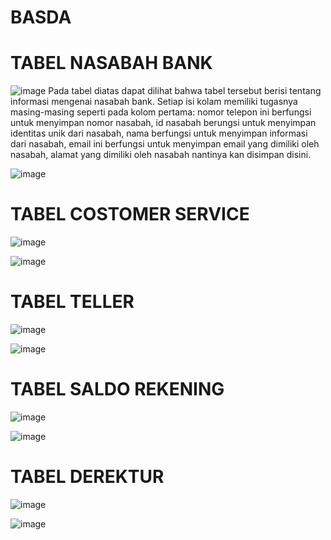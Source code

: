 # BASDA
# TABEL NASABAH BANK
![image](https://github.com/Mezi24/BASDA/assets/131523143/3fcac939-3e45-4c50-bbf1-1afefd83f38b)
                                                                                                    Pada tabel diatas dapat dilihat bahwa tabel tersebut berisi tentang informasi mengenai nasabah bank. Setiap isi
kolam memiliki tugasnya masing-masing seperti pada kolom pertama: nomor telepon ini berfungsi untuk menyimpan nomor
nasabah, id nasabah berungsi untuk menyimpan identitas unik dari nasabah, nama berfungsi untuk menyimpan informasi dari nasabah,
email ini berfungsi untuk menyimpan email yang dimiliki oleh nasabah, alamat yang dimiliki oleh nasabah nantinya kan disimpan disini.

![image](https://github.com/Mezi24/BASDA/assets/131523143/2f5bd5ec-6901-45da-add1-aa575869160d)

# TABEL COSTOMER SERVICE
![image](https://github.com/Mezi24/BASDA/assets/131523143/9cfe70fd-615e-4994-af62-a56061120564)

![image](https://github.com/Mezi24/BASDA/assets/131523143/6f5fbf84-c99a-4c1c-858d-ac55be674e5d)

# TABEL TELLER
![image](https://github.com/Mezi24/BASDA/assets/131523143/e0436681-b1df-4d56-b302-e9f6cd9fb66b)

![image](https://github.com/Mezi24/BASDA/assets/131523143/75c6da4b-fb4e-4618-b00e-2ffb07db5376)

# TABEL SALDO REKENING
![image](https://github.com/Mezi24/BASDA/assets/131523143/88b55bbe-ab69-46aa-94bd-1b247c6764df)

![image](https://github.com/Mezi24/BASDA/assets/131523143/ee0e23bf-e17b-4248-9fee-27e44c3d708f)

# TABEL DEREKTUR
![image](https://github.com/Mezi24/BASDA/assets/131523143/e44c7f05-70c1-44c4-8676-5b3ae41c640a)

![image](https://github.com/Mezi24/BASDA/assets/131523143/4b108d53-6482-431f-b30e-dfe753c40ee4)

